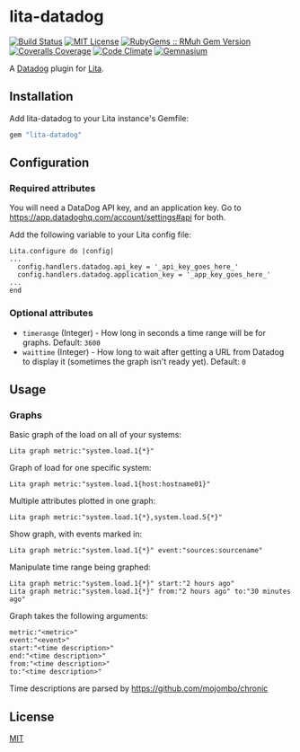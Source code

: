 # lita-datadog

[![Build Status](https://img.shields.io/travis/esigler/lita-datadog/master.svg)](https://travis-ci.org/esigler/lita-datadog)
[![MIT License](https://img.shields.io/badge/license-MIT-brightgreen.svg)](https://tldrlegal.com/license/mit-license)
[![RubyGems :: RMuh Gem Version](http://img.shields.io/gem/v/lita-datadog.svg)](https://rubygems.org/gems/lita-datadog)
[![Coveralls Coverage](https://img.shields.io/coveralls/esigler/lita-datadog/master.svg)](https://coveralls.io/r/esigler/lita-datadog)
[![Code Climate](https://img.shields.io/codeclimate/github/esigler/lita-datadog.svg)](https://codeclimate.com/github/esigler/lita-datadog)
[![Gemnasium](https://img.shields.io/gemnasium/esigler/lita-datadog.svg)](https://gemnasium.com/esigler/lita-datadog)

A [Datadog](http://datadoghq.com) plugin for [Lita](https://github.com/jimmycuadra/lita).

## Installation

Add lita-datadog to your Lita instance's Gemfile:

``` ruby
gem "lita-datadog"
```

## Configuration

### Required attributes

You will need a DataDog API key, and an application key.  Go to https://app.datadoghq.com/account/settings#api for both.

Add the following variable to your Lita config file:
```
Lita.configure do |config|
...
  config.handlers.datadog.api_key = '_api_key_goes_here_'
  config.handlers.datadog.application_key = '_app_key_goes_here_'
...
end
```

### Optional attributes

* `timerange` (Integer) - How long in seconds a time range will be for graphs. Default: `3600`
* `waittime` (Integer) - How long to wait after getting a URL from Datadog to display it (sometimes the graph isn't ready yet). Default: `0`

## Usage

### Graphs

Basic graph of the load on all of your systems:

```
Lita graph metric:"system.load.1{*}"
```

Graph of load for one specific system:
```
Lita graph metric:"system.load.1{host:hostname01}"
```

Multiple attributes plotted in one graph:
```
Lita graph metric:"system.load.1{*},system.load.5{*}"
```

Show graph, with events marked in:
```
Lita graph metric:"system.load.1{*}" event:"sources:sourcename"
```

Manipulate time range being graphed:
```
Lita graph metric:"system.load.1{*}" start:"2 hours ago"
Lita graph metric:"system.load.1{*}" from:"2 hours ago" to:"30 minutes ago"
```

Graph takes the following arguments:
```
metric:"<metric>"
event:"<event>"
start:"<time description>"
end:"<time description>"
from:"<time description>"
to:"<time description>"
```

Time descriptions are parsed by https://github.com/mojombo/chronic

## License

[MIT](http://opensource.org/licenses/MIT)
